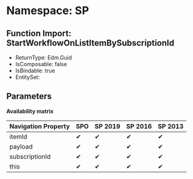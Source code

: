 # Namespace: SP

## Function Import: StartWorkflowOnListItemBySubscriptionId

- ReturnType: Edm.Guid
- IsComposable: false
- IsBindable: true
- EntitySet: 

## Parameters

**Availability matrix**

Navigation Property | SPO | SP 2019 | SP 2016 | SP 2013
----------|-----|---------|---------|--------
itemId | ✔ | ✔ | ✔ | ✔
payload | ✔ | ✔ | ✔ | ✔
subscriptionId | ✔ | ✔ | ✔ | ✔
this | ✔ | ✔ | ✔ | ✔
